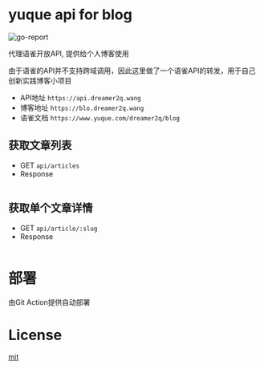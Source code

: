 # yuque api for blog

![go-report](https://goreportcard.com/badge/github.com/dreamer2q/blog-yuque-api)

代理语雀开放API, 提供给个人博客使用

由于语雀的API并不支持跨域调用，因此这里做了一个语雀API的转发，用于自己创新实践博客小项目

 - API地址 `https://api.dreamer2q.wang`
 - 博客地址 `https://blo.dreamer2q.wang`    
 - 语雀文档 `https://www.yuque.com/dreamer2q/blog` 
 
## 获取文章列表

 - GET `api/articles` 
 - Response 
 
```json5

``` 

## 获取单个文章详情

 - GET `api/article/:slug`
 - Response
 
```json5

``` 

# 部署

由Git Action提供自动部署

# License

[mit](LICENSE)
